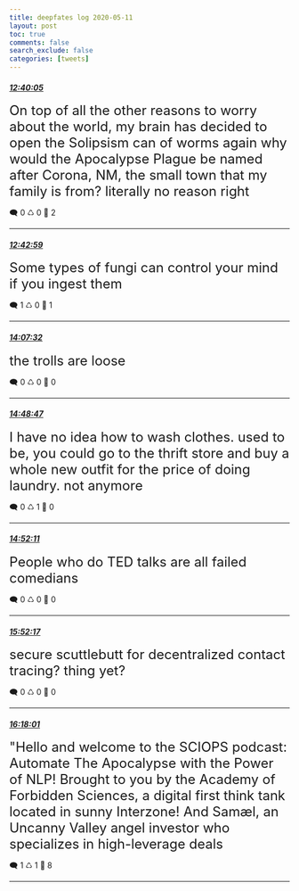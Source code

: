 ```yaml
---
title: deepfates log 2020-05-11
layout: post
toc: true
comments: false
search_exclude: false
categories: [tweets]
---
```



#### <a href = "https://twitter.com/deepfates/status/1259916200651288579">*12:40:05*</a>

<font size="5">On top of all the other reasons to worry about the world, my brain has decided to open the Solipsism can of worms again  why would the Apocalypse Plague be named after Corona, NM, the small town that my family is from? literally no reason right</font>



🗨️ 0 ♺ 0 🤍  2   

---
    
#### <a href = "https://twitter.com/deepfates/status/1259916931039027200">*12:42:59*</a>

<font size="5">Some types of fungi can control your mind if you ingest them</font>



🗨️ 1 ♺ 0 🤍  1   

---
    
#### <a href = "https://twitter.com/deepfates/status/1259938209363931137">*14:07:32*</a>

<font size="5">the trolls are loose</font>



🗨️ 0 ♺ 0 🤍  0   

---
    
#### <a href = "https://twitter.com/deepfates/status/1259948590136344576">*14:48:47*</a>

<font size="5">I have no idea how to wash clothes. used to be, you could go to the thrift store and buy a whole new outfit for the price of doing laundry. not anymore</font>



🗨️ 0 ♺ 1 🤍  0   

---
    
#### <a href = "https://twitter.com/deepfates/status/1259949447682748421">*14:52:11*</a>

<font size="5">People who do TED talks are all failed comedians</font>



🗨️ 0 ♺ 0 🤍  0   

---
    
#### <a href = "https://twitter.com/deepfates/status/1259964570870747136">*15:52:17*</a>

<font size="5">secure scuttlebutt for decentralized contact tracing?  thing yet?</font>



🗨️ 0 ♺ 0 🤍  0   

---
    
#### <a href = "https://twitter.com/deepfates/status/1259971046989422593">*16:18:01*</a>

<font size="5">"Hello and welcome to the SCIOPS podcast: Automate The Apocalypse with the Power of NLP!  Brought to you by the Academy of Forbidden Sciences, a digital first think tank located in sunny Interzone! And Samæl, an Uncanny Valley angel investor who specializes in high-leverage deals</font>



🗨️ 1 ♺ 1 🤍  8   

---
    
            


